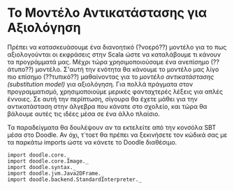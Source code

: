 # Το Μοντέλο Αντικατάστασης για Αξιολόγηση

 Πρέπει να κατασκευάσουμε ένα διανοητικό (?νοερό??) μοντέλο για το πως αξιολογούνται οι εκφράσεις στην Scala ώστε να καταλάβουμε τι κάνουν τα προγράμματά μας.
 Μέχρι τώρα χρησιμοποιούσαμε ένα ανεπίσημο (??άτυπο??) μοντέλο.
 Σ'αυτή την ενότητα θα κάνουμε το μοντέλο μας λίγο πιο επίσημο (??τυπικό??) μαθαίνοντας για το *μοντέλο αντικατάστασης (substitution model)* για αξιολόγηση.
 Για πολλά πράγματα στον προγραμματισμό, χρησιμοποιούμε μερικές φανταχτερές λέξεις για απλές έννοιες.
 Σε αυτή την περίπτωση, σίγουρα θα έχετε μάθει για την αντικατάσταση στην άλγεβρα που κάνατε στο σχολείο, και τώρα θα βάλουμε αυτές τις ιδέες μέσα σε ένα άλλο πλαίσιο.

<div class="callout callout-info">
Τα παραδείγματα θα δουλέψουν αν τα εκτελείτε από την κονσόλα SBT μέσα στο Doodle. Αν όχι, τ΄τοετ θα πρέπει να ξεκινήσετε τον κώδικά σας με τα παρκάτω imports ώστε να κάνετε το Doodle διαθέσιμο.

```tut:silent
import doodle.core._
import doodle.core.Image._
import doodle.syntax._
import doodle.jvm.Java2DFrame._
import doodle.backend.StandardInterpreter._
```
</div>
